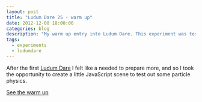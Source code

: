 ```yaml
---
layout: post
title: "Ludum Dare 25 - warm up"
date: 2012-12-08 18:00:00
categories: blog
description: "My warm up entry into Ludum Dare. This experiment was testing particle emitters."
tags:
  - experiments
  - ludumdare
---
```


After the first [Ludum Dare][ludum] I felt like a needed to prepare more, and so I took the opportunity to create a little JavaScript scene to test out some particle physics.

[See the warm up][entry]

[ludum]:  http://www.ludumdare.com/compo/
[entry]:  http://www.ludumdare.com/compo/ludum-dare-25-warmup/?action=preview&uid=14756
